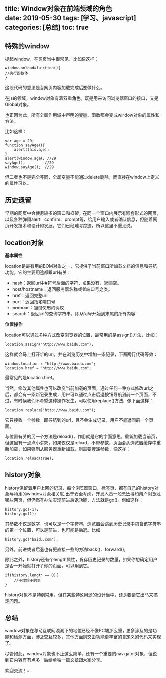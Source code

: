 title: Window对象在前端领域的角色     
date: 2019-05-30
tags: [学习、javascript]
categories: [总结]
toc: true
---


## 特殊的window

提起window，在网页当中很常见，比如像这样：

    window.onload=function(){
    //执行函数体
    }


这段代码的意思是当网页内容加载完成后要做什么。

在js的领域，window对象有着双重角色，既是用来访问浏览器窗口的接口，又是Global对象。

也正因为此，所有全局作用域中声明的变量、函数都会变成window对象的属性和方法。

比如这样：

    var age = 29;
    function sayAge(){
        alert(this.age);
    }
    alert(window.age); //29
    sayAge();         //29
    window.sayAge();  //29


但二者也不是完全等同，全局变量不能通过delete删除，而直接在window上定义的属性可以。

## 历史遗留
早期的网页中会使用较多的窗口和框架，在同一个窗口内展示有嵌套形式的网页，以及各种弹窗alert、confirm、prompt等，给用户输入或者确认信息，但随着网页开发技术和设计的发展，它们已经难寻踪迹，所以这里不重点说。

## location对象

**基本属性**

location是最有用的BOM对象之一，它提供了当前窗口所加载文档的信息和导航功能。它的主要用途都跟url有关：

- hash：返回url中#符号后面的字符，如果没有，返回空。
- host/hostname：返回服务器名称或者端口号之类。
- href：返回完整url
- port：返回指定端口号
- protocol：返回使用的协议
- search：返回url的查询字符串，即从问号开始到末尾的所有内容

**位置操作**

location可以通过多种方式改变浏览器的位置，最常用的是assign()方法，比如：

    location.assign("http://www.baidu.com");


这样就会马上打开新的url，并在浏览历史中增加一条记录，下面两行代码等效：

    window.location = "http://www.baidu.com";
    location.href = "http://www.baidu.com";

最常见的是location.href。

当然，修改其他属性也可以改变当前加载的页面，通过任何一种方式修改url之后，都会有一条新记录生成，用户可以通过点击后退按钮导航到前一个页面，不过，有时候我们不希望这种操作发生，可以使用replace()方法。像下面这样：

    location.replace("http://www.baidu.com");

它只接收一个参数，即导航到的url，且不会生成记录，用户不能返回前一个页面。

与位置有关的另一个方法是reload()，作用就是它的字面意思，重新加载当前页，但这里有一点点小讲究，如果仅仅是reload，不带参数，页面会从浏览器缓存中重新加载，如果强制从服务器重新加载，则需要传递参数，像这样：

    location.reload(true);

## history对象

history保留着用户上网的记录，每个浏览器窗口、标签页，都有自己的history对象与特定的window对象相关联,出于安全考虑，开发人员一般无法得知用户浏览过哪些网页，但仍然有办法实现前进后退功能，方法就是go()。例如这样：

    history.go(-1);
    history.go(1);

其参数不仅是数字，也可以是一个字符串，浏览器会跳到历史记录中包含该字符串的第一个位置，可以是前进，也可能是后退。比如

    history.go("baidu.com");

另外，前进或者后退也有更直接一些的方法back()、forward()。

除此之外，history还有个length属性，保存历史记录的数量，如果你想确定用户是否一开始就打开了你的页面，可以用到它。

    if(history.length == 0){
        //干你想干的事
    }

history对象不是特别常用，但在某些特殊用途的设计当中，还是要请它出马来搞定问题。

## 总结
window对象在移动互联网浪潮下的地位已经不像PC端那么重，更多涉及的是功能和检测方面，涉及交互较多，其他方面则交由功能更丰富的自定义的代码来实现了。

尽管如此，window对象也不止这么简单，还有一个重要的navigator对象，但说到它内容有有点多，后续单独一篇文章跟大家分享。

欢迎交流！~
